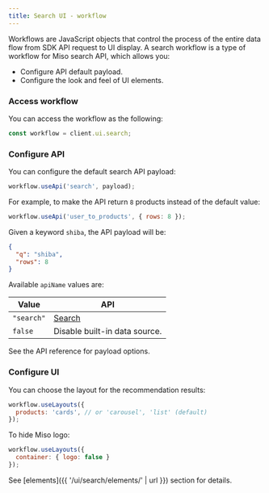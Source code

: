 ```yaml
---
title: Search UI - workflow
---
```


Workflows are JavaScript objects that control the process of the entire data flow from SDK API request to UI display. A search workflow is a type of workflow for Miso search API, which allows you:

* Configure API default payload.
* Configure the look and feel of UI elements.

### Access workflow

You can access the workflow as the following:

```js
const workflow = client.ui.search;
```

### Configure API

You can configure the default search API payload:

```js
workflow.useApi('search', payload);
```

For example, to make the API return `8` products instead of the default value:

```js
workflow.useApi('user_to_products', { rows: 8 });
```

Given a keyword `shiba`, the API payload will be:

```json
{
  "q": "shiba",
  "rows": 8
}
```

Available `apiName` values are:

<table class="table">
  <thead>
    <tr>
      <th scope="col">Value</th>
      <th scope="col">API</th>
    </tr>
  </thead>
  <tbody>
    <tr>
      <td><code>"search"</code></td>
      <td>
        <a href="{{ '/sdk/search/search/' | url }}">Search</a>
      </td>
    </tr>
    <tr>
      <td><code>false</code></td>
      <td>
        Disable built-in data source.
      </td>
    </tr>
  </tbody>
</table>

See the API reference for payload options.

### Configure UI

You can choose the layout for the recommendation results:

```js
workflow.useLayouts({
  products: 'cards', // or 'carousel', 'list' (default)
});
```

To hide Miso logo:

```js
workflow.useLayouts({
  container: { logo: false }
});
```

See [elements]({{ '/ui/search/elements/' | url }}) section for details.
